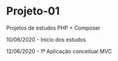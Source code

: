 # Projeto-01
Projetos de estudos PHP + Composer

10/06/2020 - Início dos estudos

12/06/2020 - 1ª Aplicação conceitual MVC